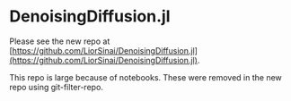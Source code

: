 # DenoisingDiffusion.jl
Please see the new repo at [https://github.com/LiorSinai/DenoisingDiffusion.jl](https://github.com/LiorSinai/DenoisingDiffusion.jl).

This repo is large because of notebooks. These were removed in the new repo using git-filter-repo.
